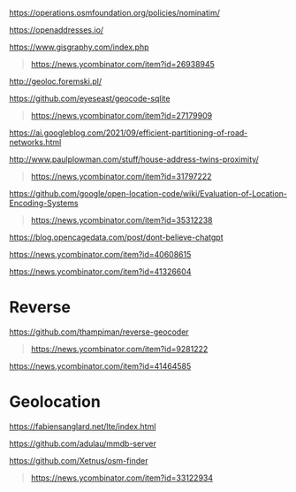 https://operations.osmfoundation.org/policies/nominatim/

https://openaddresses.io/

https://www.gisgraphy.com/index.php
> https://news.ycombinator.com/item?id=26938945

http://geoloc.foremski.pl/

https://github.com/eyeseast/geocode-sqlite
> https://news.ycombinator.com/item?id=27179909

https://ai.googleblog.com/2021/09/efficient-partitioning-of-road-networks.html

http://www.paulplowman.com/stuff/house-address-twins-proximity/
> https://news.ycombinator.com/item?id=31797222

https://github.com/google/open-location-code/wiki/Evaluation-of-Location-Encoding-Systems
> https://news.ycombinator.com/item?id=35312238

https://blog.opencagedata.com/post/dont-believe-chatgpt

https://news.ycombinator.com/item?id=40608615

https://news.ycombinator.com/item?id=41326604

# Reverse
https://github.com/thampiman/reverse-geocoder
> https://news.ycombinator.com/item?id=9281222

https://news.ycombinator.com/item?id=41464585

# Geolocation
https://fabiensanglard.net/lte/index.html

https://github.com/adulau/mmdb-server

https://github.com/Xetnus/osm-finder
> https://news.ycombinator.com/item?id=33122934
